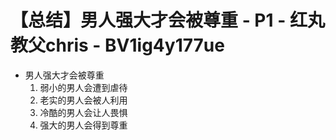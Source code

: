 # 【总结】男人强大才会被尊重 - P1 - 红丸教父chris - BV1ig4y177ue

-   男人强大才会被尊重
    1.  弱小的男人会遭到虐待
    2.  老实的男人会被人利用
    3.  冷酷的男人会让人畏惧
    4.  强大的男人会得到尊重
